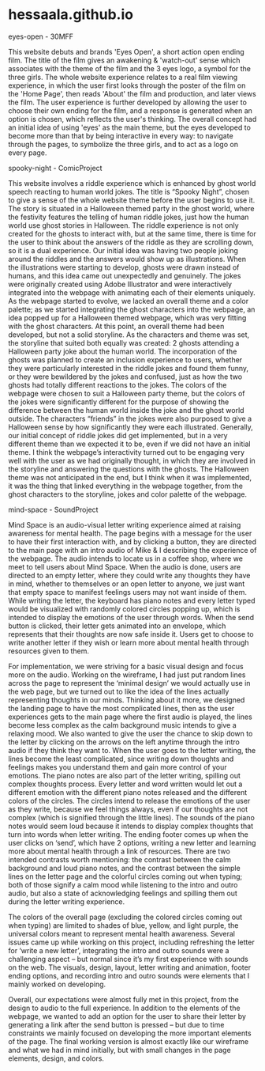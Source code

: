 # hessaala.github.io
eyes-open - 30MFF

This website debuts and brands 'Eyes Open', a short action open ending film. The title of the film gives an awakening & 'watch-out' sense which associates with the theme of the film and the 3 eyes logo, a symbol for the three girls. The whole website experience relates to a real film viewing experience, in which the user first looks through the poster of the film on the 'Home Page', then reads 'About' the film and production, and later views the film. The user experience is further developed by allowing the user to choose their own ending for the film, and a response is generated when an option is chosen, which reflects the user's thinking. The overall concept had an initial idea of using 'eyes' as the main theme, but the eyes developed to become more than that by being interactive in every way: to navigate through the pages, to symbolize the three girls, and to act as a logo on every page. 


spooky-night - ComicProject

This website involves a riddle experience which is enhanced by ghost world speech reacting to human world jokes. The title is “Spooky Night”, chosen to give a sense of the whole website theme before the user begins to use it. The story is situated in a Halloween themed party in the ghost world, where the festivity features the telling of human riddle jokes, just how the human world use ghost stories in Halloween. The riddle experience is not only created for the ghosts to interact with, but at the same time, there is time for the user to think about the answers of the riddle as they are scrolling down, so it is a dual experience. 
Our initial idea was having two people joking around the riddles and the answers would show up as illustrations. When the illustrations were starting to develop, ghosts were drawn instead of humans, and this idea came out unexpectedly and genuinely. The jokes were originally created using Adobe Illustrator and were interactively integrated into the webpage with animating each of their elements uniquely. As the webpage started to evolve, we lacked an overall theme and a color palette; as we started integrating the ghost characters into the webpage, an idea popped up for a Halloween themed webpage, which was very fitting with the ghost characters. At this point, an overall theme had been developed, but not a solid storyline. As the characters and theme was set, the storyline that suited both equally was created: 2 ghosts attending a Halloween party joke about the human world. The incorporation of the ghosts was planned to create an inclusion experience to users, whether they were particularly interested in the riddle jokes and found them funny, or they were bewildered by the jokes and confused, just as how the two ghosts had totally different reactions to the jokes. The colors of the webpage were chosen to suit a Halloween party theme, but the colors of the jokes were significantly different for the purpose of showing the difference between the human world inside the joke and the ghost world outside. The characters “friends” in the jokes were also purposed to give a Halloween sense by how significantly they were each illustrated.
Generally, our initial concept of riddle jokes did get implemented, but in a very different theme than we expected it to be, even if we did not have an initial theme. I think the webpage’s interactivity turned out to be engaging very well with the user as we had originally thought, in which they are involved in the storyline and answering the questions with the ghosts. The Halloween theme was not anticipated in the end, but I think when it was implemented, it was the thing that linked everything in the webpage together, from the ghost characters to the storyline, jokes and color palette of the webpage. 

mind-space - SoundProject

Mind Space is an audio-visual letter writing experience aimed at raising awareness for mental health. The page begins with a message for the user to have their first interaction with, and by clicking a button, they are directed to the main page with an intro audio of Mike & I describing the experience of the webpage. The audio intends to locate us in a coffee shop, where we meet to tell users about Mind Space. When the audio is done, users are directed to an empty letter, where they could write any thoughts they have in mind, whether to themselves or an open letter to anyone, we just want that empty space to manifest feelings users may not want inside of them. While writing the letter, the keyboard has piano notes and every letter typed would be visualized with randomly colored circles popping up, which is intended to display the emotions of the user through words. When the send button is clicked, their letter gets animated into an envelope, which represents that their thoughts are now safe inside it. Users get to choose to write another letter if they wish or learn more about mental health through resources given to them. 

For implementation, we were striving for a basic visual design and focus more on the audio. Working on the wireframe, I had just put random lines across the page to represent the ‘minimal design’ we would actually use in the web page, but we turned out to like the idea of the lines actually representing thoughts in our minds. Thinking about it more, we designed the landing page to have the most complicated lines, then as the user experiences gets to the main page where the first audio is played, the lines become less complex as the calm background music intends to give a relaxing mood. We also wanted to give the user the chance to skip down to the letter by clicking on the arrows on the left anytime through the intro audio if they think they want to. When the user goes to the letter writing, the lines become the least complicated, since writing down thoughts and feelings makes you understand them and gain more control of your emotions. The piano notes are also part of the letter writing, spilling out complex thoughts process. Every letter and word written would let out a different emotion with the different piano notes released and the different colors of the circles. The circles intend to release the emotions of the user as they write, because we feel things always, even if our thoughts are not complex (which is signified through the little lines). The sounds of the piano notes would seem loud because it intends to display complex thoughts that turn into words when letter writing. The ending footer comes up when the user clicks on ‘send’, which have 2 options, writing a new letter and learning more about mental health through a link of resources. There are two intended contrasts worth mentioning: the contrast between the calm background and loud piano notes, and the contrast between the simple lines on the letter page and the colorful circles coming out when typing; both of those signify a calm mood while listening to the intro and outro audio, but also a state of acknowledging feelings and spilling them out during the letter writing experience.

The colors of the overall page (excluding the colored circles coming out when typing) are limited to shades of blue, yellow, and light purple, the universal colors meant to represent mental health awareness. Several issues came up while working on this project, including refreshing the letter for ‘write a new letter’, integrating the intro and outro sounds were a challenging aspect – but normal since it’s my first experience with sounds on the web. The visuals, design, layout, letter writing and animation, footer ending options, and recording intro and outro sounds were elements that I mainly worked on developing. 

Overall, our expectations were almost fully met in this project, from the design to audio to the full experience. In addition to the elements of the webpage, we wanted to add an option for the user to share their letter by generating a link after the send button is pressed – but due to time constraints we mainly focused on developing the more important elements of the page. The final working version is almost exactly like our wireframe and what we had in mind initially, but with small changes in the page elements, design, and colors. 





